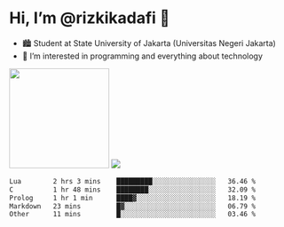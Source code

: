 # Hi, I’m @rizkikadafi 👋
- 🏙 Student at State University of Jakarta (Universitas Negeri Jakarta)
- 👀 I’m interested in programming and everything about technology
<img height="180em" src="https://github-readme-stats.vercel.app/api?username=rizkikadafi&show_icons=true&hide_border=true&&count_private=true&include_all_commits=true" />
<img src="https://github-readme-stats.vercel.app/api/top-langs/?username=rizkikadafi&show_icons=true&hide_border=true&&count_private=true&include_all_commits=true" />

<!--START_SECTION:waka-->

```txt
Lua        2 hrs 3 mins    █████████░░░░░░░░░░░░░░░░   36.46 %
C          1 hr 48 mins    ████████░░░░░░░░░░░░░░░░░   32.09 %
Prolog     1 hr 1 min      ████▓░░░░░░░░░░░░░░░░░░░░   18.19 %
Markdown   23 mins         █▓░░░░░░░░░░░░░░░░░░░░░░░   06.79 %
Other      11 mins         █░░░░░░░░░░░░░░░░░░░░░░░░   03.46 %
```

<!--END_SECTION:waka-->

<!---
rizkikadafi/rizkikadafi is a ✨ special ✨ repository because its `README.md` (this file) appears on your GitHub profile.
You can click the Preview link to take a look at your changes.
--->

